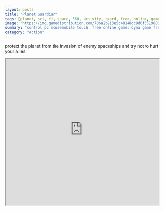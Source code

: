 ```yaml
---
layout: posts
title: "Planet Guardian"
tags: [planet, sci, fi, space, 360, activity, guard, free, online, games, oyna, game, free, games, play, play, games]
image: "https://img.gamedistribution.com/706a2b913e5c48148dc8d0f3519803a9-512x384.jpeg"
summary: "control pc mousemobile touch  free online games oyna game free games play play games"
category: "Action"
---
```


protect the planet from the invasion of enemy spaceships and try not to hurt your allies

<iframe width="100%" height="480px;" src="https://html5.gamedistribution.com/706a2b913e5c48148dc8d0f3519803a9/"></iframe>